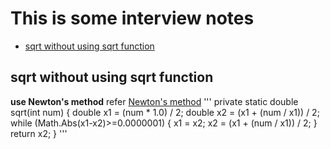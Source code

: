 # This is some interview notes

* [sqrt without using sqrt function](#sqrt-without-using-sqrt-function)

## sqrt without using sqrt function
**use Newton's method**
refer [Newton's method](https://en.wikipedia.org/wiki/Newton%27s_method)
'''
        private static double sqrt(int num)
        {
            double x1 = (num * 1.0) / 2;
            double x2 = (x1 + (num / x1)) / 2;
            while (Math.Abs(x1-x2)>=0.0000001)
            {
                x1 = x2;
                x2 = (x1 + (num / x1)) / 2;
            }
            return x2;
        }
'''
